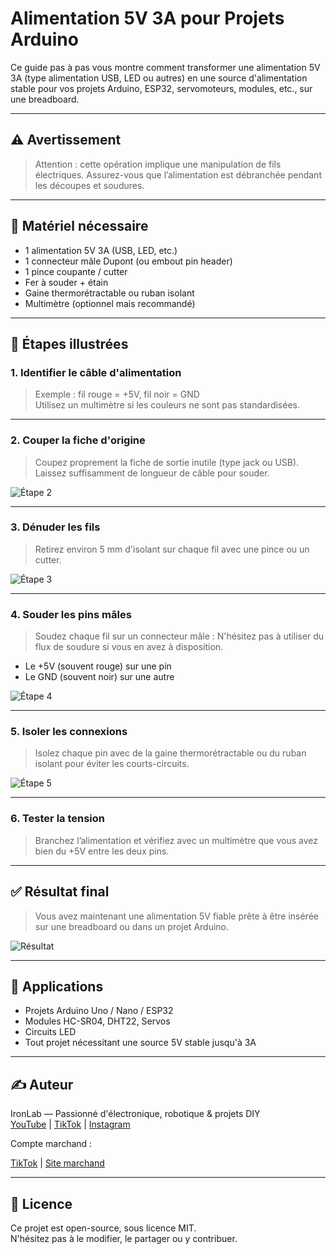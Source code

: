 # Alimentation 5V 3A pour Projets Arduino

Ce guide pas à pas vous montre comment transformer une alimentation 5V 3A (type alimentation USB, LED ou autres) en une source d'alimentation stable pour vos projets Arduino, ESP32, servomoteurs, modules, etc., sur une breadboard.

---

## ⚠️ Avertissement

> Attention : cette opération implique une manipulation de fils électriques. Assurez-vous que l’alimentation est débranchée pendant les découpes et soudures.

---

## 🔧 Matériel nécessaire

- 1 alimentation 5V 3A (USB, LED, etc.)
- 1 connecteur mâle Dupont (ou embout pin header)
- 1 pince coupante / cutter
- Fer à souder + étain
- Gaine thermorétractable ou ruban isolant
- Multimètre (optionnel mais recommandé)

---

## 📸 Étapes illustrées

### 1. Identifier le câble d'alimentation

> Exemple : fil rouge = +5V, fil noir = GND  
> Utilisez un multimètre si les couleurs ne sont pas standardisées.


---

### 2. Couper la fiche d'origine

> Coupez proprement la fiche de sortie inutile (type jack ou USB).  
> Laissez suffisamment de longueur de câble pour souder.

![Étape 2](images/etape2_coupe.png)

---

### 3. Dénuder les fils

> Retirez environ 5 mm d'isolant sur chaque fil avec une pince ou un cutter.

![Étape 3](images/etape3_denudage.png)

---

### 4. Souder les pins mâles

> Soudez chaque fil sur un connecteur mâle :
> N'hésitez pas à utiliser du flux de soudure si vous en avez à disposition.

- Le +5V (souvent rouge) sur une pin
- Le GND (souvent noir) sur une autre

![Étape 4](images/etape4_soudure.png)

---

### 5. Isoler les connexions

> Isolez chaque pin avec de la gaine thermorétractable ou du ruban isolant pour éviter les courts-circuits.

![Étape 5](images/etape5_isolation.png)

---

### 6. Tester la tension

> Branchez l’alimentation et vérifiez avec un multimètre que vous avez bien du +5V entre les deux pins.


---

## ✅ Résultat final

> Vous avez maintenant une alimentation 5V fiable prête à être insérée sur une breadboard ou dans un projet Arduino.

![Résultat](images/final.png)

---

## 🧪 Applications

- Projets Arduino Uno / Nano / ESP32
- Modules HC-SR04, DHT22, Servos
- Circuits LED
- Tout projet nécessitant une source 5V stable jusqu'à 3A

---

## ✍️ Auteur

IronLab — Passionné d'électronique, robotique & projets DIY  
[YouTube](https://youtube.com/@ironlab_974) | [TikTok](https://www.tiktok.com/@ironlab_974) | [Instagram](https://www.instagram.com/ironlab_974)

Compte marchand :

[TikTok](https://www.tiktok.com/@corail.creation) | [Site marchand](https://www.corail-creation.re)

---

## 📄 Licence

Ce projet est open-source, sous licence MIT.  
N'hésitez pas à le modifier, le partager ou y contribuer.